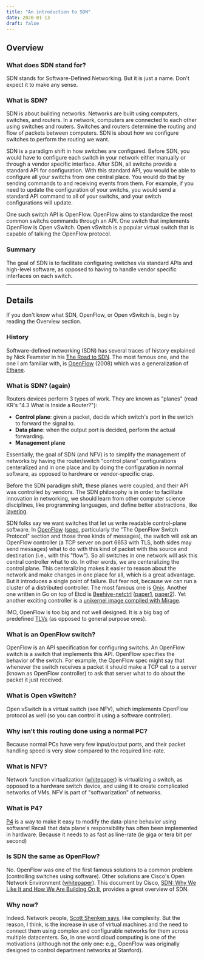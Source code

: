 ```yaml
---
title: "An introduction to SDN"
date: 2020-01-13
draft: false
---
```


## Overview

### What does SDN stand for?

SDN stands for Software-Defined Networking.
But it is just a name.
Don't expect it to make any sense.

### What is SDN?

SDN is about building networks.
Networks are built using computers, switches, and routers.
In a network, computers are connected to each other using switches and routers.
Switches and routers determine the routing and flow of packets between computers.
SDN is about how we configure switches to perform the routing we want.

SDN is a paradigm shift in how switches are configured.
Before SDN, you would have to configure each switch in your network either manually or through a vendor specific interface.
After SDN, all switchs provide a standard API for configuration.
With this standard API, you would be able to configure all your switchs from one central place.
You would do that by sending commands to and receiving events from them.
For example, if you need to update the configuration of your switchs,
you would send a standard API command to all of your switchs, and your switch configurations will update.

One such switch API is OpenFlow.
OpenFlow aims to standardize the most common switchs commands through an API.
One switch that implements OpenFlow is Open vSwitch.
Open vSwitch is a popular virtual switch that is capable of talking the OpenFlow protocol.

### Summary

The goal of SDN is to facilitate configuring switches
via standard APIs and high-level software,
as opposed to having to handle vendor specific interfaces on each switch.

---

## Details

If you don't know what SDN, OpenFlow, or Open vSwitch is, begin by reading the Overview section.

### History

Software-defined networking (SDN) has several traces of history explained by Nick Feamster in his [The Road to SDN][road_to_sdn].
The most famous one, and the one I am familiar with, is [OpenFlow][openflow] (2008) which was a generalization of [Ethane][ethane].

### What is SDN? (again)

Routers devices perform 3 types of work. They are known as "planes" (read KR's "4.3 What is Inside a Router?"):

- **Control plane**: given a packet, decide which switch's port in the switch to forward the signal to.
- **Data plane**: when the output port is decided, perform the actual forwarding.
- **Management plane**

Essentially, the goal of SDN (and NFV) is to simplify the management of
networks by having the router/switch "control plane" configurations centeralized and in one
place and by doing the configuration in normal software, as opposed to hardware
or vendor-specific crap.

Before the SDN paradigm shift, these planes were coupled, and their API was controlled by vendors.
The SDN philosophy is in order to facilitate innovation in networking,
we should learn from other computer science disciplines,
like programming languages, and define better abstractions, like [layering][scott_shenker_future_of_networking].

SDN folks say we want switches that let us write readable control-plane software.
In [OpenFlow][openflow] ([spec][openflow_spec], particularly the "The OpenFlow
Switch Protocol" section and those three kinds of messages), the switch will
ask an OpenFlow controller
(a TCP server on port 6653 with TLS, both sides may send messages)
what to do with this kind of packet with this source and destination (i.e., with this "flow").
So all switches in one network will ask this central controller what to do.
In other words, we are centeralizing the control plane.
This centeralizing makes it easier to reason about the network
and make changes in one place for all, which is a great advantage.
But it introduces a single point of failure.
But fear not, because we can run a cluster of a distributed controller.
The most famous one is [Onix](onix).
Another one written in Go on top of Etcd is [Beehive-netctrl](beehive) ([paper1][beehive_paper1], [paper2][beehive_paper2]).
Yet another exciting controller is a [unikernel image compiled with Mirage][unikernel].

IMO, OpenFlow is too big and not well designed.
It is a big bag of predefined [TLVs][tlv] (as opposed to general purpose ones).

### What is an OpenFlow switch?

OpenFlow is an API specification for configuring switchs.
An OpenFlow switch is a switch that implements this API.
OpenFlow specifies the behavior of the switch.
For example, the OpenFlow spec might say that whenever the switch receives
a packet it should make a TCP call to a server (known as OpenFlow controller)
to ask that server what to do about the packet it just received.

### What is Open vSwitch?

Open vSwitch is a virtual switch (see NFV),
which implements OpenFlow protocol as well
(so you can control it using a software controller).

### Why isn't this routing done using a normal PC?

Because normal PCs have very few input/output ports,
and their packet handling speed is very slow compared to the required line-rate.

### What is NFV?

Network function virtualization ([whitepaper][nfv]) is virtualizing a switch,
as opposed to a hardware switch device,
and using it to create complicated networks of VMs.
NFV is part of "softwarization" of networks.

### What is P4?

[P4][p4] is a way to make it easy to modify the data-plane behavior using software!
Recall that data plane's responsibility has often been implemented in hardware.
Because it needs to as fast as line-rate (ie giga or tera bit per second)

### Is SDN the same as OpenFlow?

No. OpenFlow was one of the first famous solutions to a common problem (controlling switches using software).
Other solutions are Cisco's Open Network Environment ([whitepaper][cisco_one_whitepaper]).
This document by Cisco, [SDN: Why We Like It and How We Are Building On It][cisco_why_sdn], provides a great overview of SDN.

### Why now?
Indeed.
Network people, [Scott Shenken says][scott_shenker_future_of_networking], like complexity.
But the reason, I think, is the increase in use of virtual machines
and the need to connect them using complex and configurable networks for them
across multiple datacenters.
So, in one word cloud computing is one of the motivations (although not the only one: e.g., OpenFlow
was originally designed to control department networks at Stanford).

[road_to_sdn]: https://www.cs.princeton.edu/courses/archive/fall13/cos597E/papers/sdnhistory.pdf
[ethane]: http://cs.brown.edu/courses/csci2950-u/s14/papers/Casado07Ethane.pdf
[openflow]: http://ccr.sigcomm.org/online/files/p69-v38n2n-mckeown.pdf
[openflow_spec]: https://www.opennetworking.org/software-defined-standards/specifications/
[scott_shenker_future_of_networking]: https://www.youtube.com/watch?v=YHeyuD89n1Y
[cisco_why_sdn]: https://www.cisco.com/c/dam/en_us/solutions/industries/docs/gov/cis13090_sdn_sled_white_paper.pdf
[cisco_one_whitepaper]: https://www.cisco.com/c/en/us/products/collateral/switches/nexus-1000v-switch-vmware-vsphere/white_paper_c11-728045.pdf
[onix]: http://static.usenix.org/event/osdi10/tech/full_papers/Koponen.pdf
[beehive]: https://github.com/kandoo/beehive-netctrl
[beehive_paper1]: http://conferences.sigcomm.org/sosr/2016/papers/sosr_paper17.pdf
[beehive_paper2]: http://conferences.sigcomm.org/hotnets/2014/papers/hotnets-XIII-final17.pdf 
[p4]: https://en.wikipedia.org/wiki/P4_(programming_language)
[nfv]: https://portal.etsi.org/NFV/NFV_White_Paper.pdf
[tlv]: https://en.wikipedia.org/wiki/Type-length-value
[unikernel]: http://unikernel.org/files/2014-cacm-unikernels.pdf
